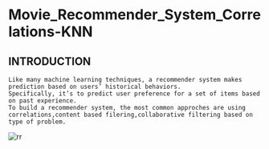 # Movie_Recommender_System_Correlations-KNN

## INTRODUCTION
    Like many machine learning techniques, a recommender system makes prediction based on users’ historical behaviors. 
    Specifically, it’s to predict user preference for a set of items based on past experience.
    To build a recommender system, the most common approches are using correlations,content based filering,collaborative filtering based on type of problem.
  ![rr](https://www.google.com/imgres?imgurl=https%3A%2F%2Fmiro.medium.com%2Fmax%2F1272%2F1*ExSkgz1P8w0QPXG_rwG-Xw.png&imgrefurl=https%3A%2F%2Fuxdesign.cc%2Fnetflix-system-design-ef5802426ad4&tbnid=aKLjKRXlrA0zYM&vet=12ahUKEwj8t__t9_zqAhVGlUsFHRiOAe8QMygFegUIARDBAQ..i&docid=DB2RCmvrumxNkM&w=636&h=394&q=netflix%20recommendation&client=safari&ved=2ahUKEwj8t__t9_zqAhVGlUsFHRiOAe8QMygFegUIARDBAQ)
                                     

